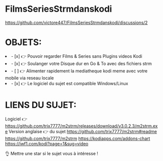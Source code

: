 # FilmsSeriesStrmdanskodi
https://github.com/victore447/FilmsSeriesStrmdanskodi/discussions/2


# OBJETS:

<li>- [x] 👉 Pouvoir regarder Films & Series sans Plugins videos Kodi </li>
<li>- [x] 👉 Soulanger votre Disque dur en Go & To avec des fichiers strm </li>
<li>- [ ] 👉 Alimenter rapidement la mediatheque kodi meme avec votre mobile via reseau locale  </li>
<li>- [x] 👉 Le logiciel du sujet est compatible Windows/Linux </li>


# LIENS DU SUJET:
Logiciel 👉 https://github.com/trix7777/m2strm/releases/download/v3.0.2.3/m2strm.exe
Version anglaise 👉 du sujet https://github.com/trix7777/m2strm#readme
https://github.com/trix7777/m2strm
https://kodiapps.com/addons-chart
https://iwf1.com/kodi?page=1&sug=video

👌 Mettre une star si le sujet vous à intéresse !
